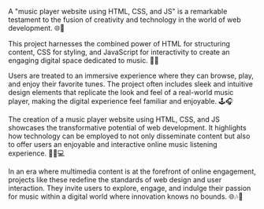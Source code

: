 A "music player website using HTML, CSS, and JS" is a remarkable testament to the fusion of creativity and technology in the world of web development. 🌐🎵

This project harnesses the combined power of HTML for structuring content, CSS for styling, and JavaScript for interactivity to create an engaging digital space dedicated to music. 🌟🚀

Users are treated to an immersive experience where they can browse, play, and enjoy their favorite tunes. The project often includes sleek and intuitive design elements that replicate the look and feel of a real-world music player, making the digital experience feel familiar and enjoyable. 🕹️🎧

The creation of a music player website using HTML, CSS, and JS showcases the transformative potential of web development. It highlights how technology can be employed to not only disseminate content but also to offer users an enjoyable and interactive online music listening experience. 🌌🎼💻

In an era where multimedia content is at the forefront of online engagement, projects like these redefine the standards of web design and user interaction. They invite users to explore, engage, and indulge their passion for music within a digital world where innovation knows no bounds. 🌐🎶🎨
